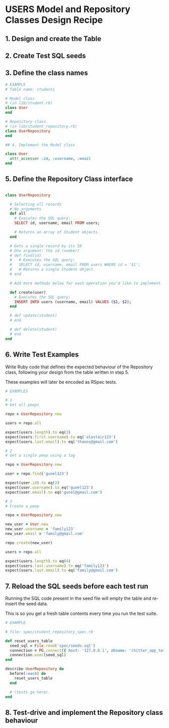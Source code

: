 # USERS Model and Repository Classes Design Recipe

## 1. Design and create the Table

## 2. Create Test SQL seeds

## 3. Define the class names

```ruby
# EXAMPLE
# Table name: students

# Model class
# (in lib/student.rb)
class User
end

# Repository class
# (in lib/student_repository.rb)
class UserRepository
end

## 4. Implement the Model class

class User
  attr_accessor :id, :username, :email
end

```
## 5. Define the Repository Class interface

```ruby

class UserRepository

  # Selecting all records
  # No arguments
  def all
    # Executes the SQL query:
    SELECT id, username, email FROM users;

    # Returns an array of Student objects.
  end

  # Gets a single record by its ID
  # One argument: the id (number)
  # def find(id)
  #   # Executes the SQL query:
  #   SELECT id, username, email FROM users WHERE id = '$1';
  #   # Returns a single Student object.
  # end

  # Add more methods below for each operation you'd like to implement.

  def create(user)
    # Executes the SQL query:
    INSERT INTO users (username, email) VALUES ($1, $2);
  end

  # def update(student)
  # end

  # def delete(student)
  # end
end
```

## 6. Write Test Examples

Write Ruby code that defines the expected behaviour of the Repository class, following your design from the table written in step 5.

These examples will later be encoded as RSpec tests.

```ruby
# EXAMPLES

# 1
# Get all peeps

repo = UserRepository.new

users = repo.all

expect(users.length).to eq(3)
expect(users.first.username).to eq('alastair123')
expect(users.last.email).to eq('thanos@gmail.com')

# 2
# Get a single peep using a tag

repo = UserRepository.new

user = repo.find('gunel123')

expect(user.id).to eq(2)
expect(user.username).to eq('gunel123')
expect(user.email).to eq('gunel@gmail.com')

# 3
# Create a peep

repo = UserRepository.new

new_user = User.new
new_user.username = 'family123'
new_user.email = 'family@gmail.com'

repo.create(new_user)

users = repo.all

expect(users.length).to eq(4)
expect(users.last.username).to eq('family123')
expect(users.last.email).to eq('family@gmail.com')

```

## 7. Reload the SQL seeds before each test run

Running the SQL code present in the seed file will empty the table and re-insert the seed data.

This is so you get a fresh table contents every time you run the test suite.

```ruby
# EXAMPLE

# file: spec/student_repository_spec.rb

def reset_users_table
  seed_sql = File.read('spec/seeds.sql')
  connection = PG.connect({ host: '127.0.0.1', dbname: 'chitter_app_test' })
  connection.exec(seed_sql)
end

describe UserRepository do
  before(:each) do 
    reset_users_table
  end

  # (tests go here).
end
```

## 8. Test-drive and implement the Repository class behaviour

